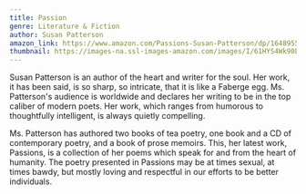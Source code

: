 ```yaml
---
title: Passion
genre: Literature & Fiction
author: Susan Patterson
amazon_link: https://www.amazon.com/Passions-Susan-Patterson/dp/1648955339/ref=sr_1_1?crid=3BXJZLTUJRTRO&keywords=9781648955334&qid=1642687655&sprefix=%2Caps%2C279&sr=8-1
thumbnail: https://images-na.ssl-images-amazon.com/images/I/61HYS4Wk90L.jpg
---
```

Susan Patterson is an author of the heart and writer for the soul. Her work, it has been said, is so sharp, so intricate, that it is like a Faberge egg. Ms. Patterson's audience is worldwide and declares her writing to be in the top caliber of modern poets. Her work, which ranges from humorous to thoughtfully intelligent, is always quietly compelling.

Ms. Patterson has authored two books of tea poetry, one book and a CD of contemporary poetry, and a book of prose memoirs. This, her latest work, Passions, is a collection of her poems which speak for and from the heart of humanity. The poetry presented in Passions may be at times sexual, at times bawdy, but mostly loving and respectful in our efforts to be better individuals.